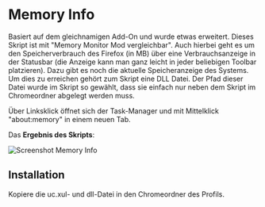 # Memory Info
Basiert auf dem gleichnamigen Add-On und wurde etwas erweitert. Dieses Skript ist mit "Memory Monitor Mod vergleichbar". Auch hierbei geht es um den 
Speicherverbrauch des Firefox (in MB) über eine Verbrauchsanzeige in der Statusbar (die Anzeige kann man ganz leicht in jeder beliebigen Toolbar 
platzieren). Dazu gibt es noch die aktuelle Speicheranzeige des Systems. Um dies zu erreichen gehört zum Skript eine DLL Datei. Der Pfad dieser 
Datei wurde im Skript so gewählt, dass sie einfach nur neben dem Skript im Chromeordner abgelegt werden muss.

Über Linksklick öffnet sich der Task-Manager und mit  Mittelklick "about:memory" in einem neuen Tab.

Das **Ergebnis des Skripts**:

![Screenshot Memory Info](https://github.com/ardiman/userChrome.js/raw/master/memoryinfo/scr_memoryinfo.png)

## Installation
Kopiere die uc.xul- und dll-Datei in den Chromeordner des Profils.


